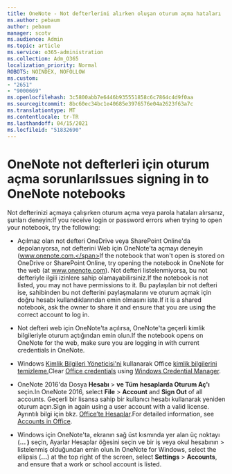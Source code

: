 ```yaml
---
title: OneNote - Not defterlerini alırken oluşan oturum açma hataları
ms.author: pebaum
author: pebaum
manager: scotv
ms.audience: Admin
ms.topic: article
ms.service: o365-administration
ms.collection: Adm_O365
localization_priority: Normal
ROBOTS: NOINDEX, NOFOLLOW
ms.custom:
- "2651"
- "9000669"
ms.openlocfilehash: 3c5800abb7e6446b935551858c6c7864c4d9f0aa
ms.sourcegitcommit: 8bc60ec34bc1e40685e3976576e04a2623f63a7c
ms.translationtype: MT
ms.contentlocale: tr-TR
ms.lasthandoff: 04/15/2021
ms.locfileid: "51832690"
---
```

# <a name="issues-signing-in-to-onenote-notebooks"></a><span data-ttu-id="b95b7-102">OneNote not defterleri için oturum açma sorunları</span><span class="sxs-lookup"><span data-stu-id="b95b7-102">Issues signing in to OneNote notebooks</span></span>

<span data-ttu-id="b95b7-103">Not defterinizi açmaya çalışırken oturum açma veya parola hataları alırsanız, şunları deneyin:</span><span class="sxs-lookup"><span data-stu-id="b95b7-103">If you receive login or password errors when trying to open your notebook, try the following:</span></span>

- <span data-ttu-id="b95b7-104">Açılmaz olan not defteri OneDrive veya SharePoint Online'da depolanıyorsa, not defterini Web için OneNote'ta açmayı deneyin (www.onenote.com.</span><span class="sxs-lookup"><span data-stu-id="b95b7-104">If the notebook that won't open is stored on OneDrive or SharePoint Online, try opening the notebook in OneNote for the web (at www.onenote.com).</span></span> <span data-ttu-id="b95b7-105">Not defteri listelenmiyorsa, bu not defteriyle ilgili izinlere sahip olamayabilirsiniz.</span><span class="sxs-lookup"><span data-stu-id="b95b7-105">If the notebook is not listed, you may not have permissions to it.</span></span> <span data-ttu-id="b95b7-106">Bu paylaşılan bir not defteri ise, sahibinden bu not defterini paylaşmalarını ve oturum açmak için doğru hesabı kullandıklarından emin olmasını iste.</span><span class="sxs-lookup"><span data-stu-id="b95b7-106">If it is a shared notebook, ask the owner to share it and ensure that you are using the correct account to log in.</span></span>

- <span data-ttu-id="b95b7-107">Not defteri web için OneNote'ta açılırsa, OneNote'ta geçerli kimlik bilgileriyle oturum açtığından emin olun.</span><span class="sxs-lookup"><span data-stu-id="b95b7-107">If the notebook opens on OneNote for the web, make sure you are logging in with current credentials in OneNote.</span></span> 

- <span data-ttu-id="b95b7-108">Windows [Kimlik Bilgileri Yöneticisi'ni](https://docs.microsoft.com/office/troubleshoot/error-messages/another-account-already-signed-in#step-3-clear-cached-credentials-on-the-computer) kullanarak Office [kimlik bilgilerini temizleme.](https://support.microsoft.com/help/4026814/windows-accessing-credential-manager)</span><span class="sxs-lookup"><span data-stu-id="b95b7-108">Clear [Office credentials](https://docs.microsoft.com/office/troubleshoot/error-messages/another-account-already-signed-in#step-3-clear-cached-credentials-on-the-computer) using [Windows Credential Manager](https://support.microsoft.com/help/4026814/windows-accessing-credential-manager).</span></span>

- <span data-ttu-id="b95b7-109">OneNote 2016'da Dosya **Hesabı**  >  **ve Tüm** **hesaplarda Oturum Aç'ı** seçin.</span><span class="sxs-lookup"><span data-stu-id="b95b7-109">In OneNote 2016, select **File** > **Account** and **Sign Out** of all accounts.</span></span> <span data-ttu-id="b95b7-110">Geçerli bir lisansa sahip bir kullanıcı hesabı kullanarak yeniden oturum açın.</span><span class="sxs-lookup"><span data-stu-id="b95b7-110">Sign in again using a user account with a valid license.</span></span> <span data-ttu-id="b95b7-111">Ayrıntılı bilgi için bkz. [Office’te Hesaplar](https://support.office.com/article/accounts-in-office-628ea040-f265-49de-b986-be09c3ebf8a9).</span><span class="sxs-lookup"><span data-stu-id="b95b7-111">For detailed information, see [Accounts in Office](https://support.office.com/article/accounts-in-office-628ea040-f265-49de-b986-be09c3ebf8a9).</span></span>

- <span data-ttu-id="b95b7-112">Windows için OneNote'ta, ekranın sağ üst kısmında yer alan üç noktayı (**... )** seçin, Ayarlar Hesaplar öğesini seçin ve bir iş veya okul hesabının  >  listelenmiş olduğundan emin olun.</span><span class="sxs-lookup"><span data-stu-id="b95b7-112">In OneNote for Windows, select the ellipsis (**…**) at the top right of the screen, select **Settings** > **Accounts**, and ensure that a work or school account is listed.</span></span>